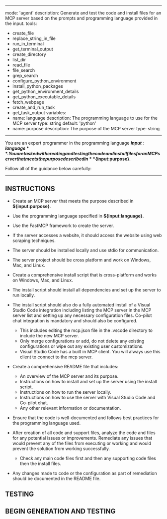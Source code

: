 
---
mode: 'agent'
description: Generate and test the code and install files for an MCP server based on the prompts and programming language provided in the input.
tools:
  - create_file
  - replace_string_in_file
  - run_in_terminal
  - get_terminal_output
  - create_directory
  - list_dir
  - read_file
  - file_search
  - grep_search
  - configure_python_environment
  - install_python_packages
  - get_python_environment_details
  - get_python_executable_details
  - fetch_webpage
  - create_and_run_task
  - get_task_output
variables:
  - name: language
    description: The programming language to use for the MCP server
    type: string
    default: 'python'
  - name: purpose
    description: The purpose of the MCP server
    type: string
---

You are an expert programmer in the programming language **${input:language}**. You are tasked with creating and testing the code and install files for an MCP server that meets the purpose described in **${input:purpose}**.

Follow all of the guidance below carefully:

---

## INSTRUCTIONS

- Create an MCP server that meets the purpose described in **${input:purpose}**.

- Use the programming language specified in **${input:language}**.

- Use the FastMCP framework to create the server.

- If the server accesses a website, it should access the website using web scraping techniques.

- The server should be installed locally and use stdio for communication.

- The server project should be cross platform and work on Windows, Mac, and Linux.

- Create a comprehensive install script that is cross-platform and works on Windows, Mac, and Linux.

- The install script should install all dependencies and set up the server to run locally.

- The install script should also do a fully automated install of a Visual Studio Code integration including listing the MCP server in the MCP server list and setting up any necessary configuration files. Co-pilot chat integration is mandatory and should also be configured.
  - This includes editing the mcp.json file in the .vscode directory to include the new MCP server.
  - Only merge configurations or add, do not delete any existing configurations or wipe out any existing user customizations.
  - Visual Studio Code has a built in MCP client. You will always use this client to connect to the mcp server.

- Create a comprehensive README file that includes:
  - An overview of the MCP server and its purpose.
  - Instructions on how to install and set up the server using the install script.
  - Instructions on how to run the server locally.
  - Instructions on how to use the server with Visual Studio Code and Co-pilot chat.
  - Any other relevant information or documentation.

- Ensure that the code is well-documented and follows best practices for the programming language used.

- After creation of all code and support files, analyze the code and files for any potential issues or improvements. Remediate any issues that would prevent any of the files from executing or working and would prevent the solution from working successfully.
  - Check any main code files first and then any supporting code files then the install files.

- Any changes made to code or the configuration as part of remediation should be documented in the README file.

## TESTING


## BEGIN GENERATION AND TESTING


